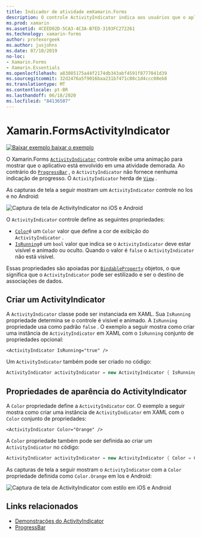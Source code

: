 ```yaml
---
title: Indicador de atividade emXamarin.Forms
description: O controle ActivityIndicator indica aos usuários que o aplicativo está envolvido em uma atividade demorada, sem dar qualquer indicação de progresso. Este artigo explica como usar um ActivityIndicator em XAML e código.
ms.prod: xamarin
ms.assetid: 4CEED02D-5CA3-4C3A-B7ED-3193FC272261
ms.technology: xamarin-forms
author: profexorgeek
ms.author: jusjohns
ms.date: 07/10/2019
no-loc:
- Xamarin.Forms
- Xamarin.Essentials
ms.openlocfilehash: a83885175a44f2174db343abf4591f8777041d39
ms.sourcegitcommit: 32d2476a5f9016baa231b7471c88c1d4ccc08eb8
ms.translationtype: MT
ms.contentlocale: pt-BR
ms.lasthandoff: 06/18/2020
ms.locfileid: "84136507"
---
```

# <a name="xamarinforms-activityindicator"></a>Xamarin.FormsActivityIndicator
[![Baixar exemplo ](~/media/shared/download.png) baixar o exemplo](https://docs.microsoft.com/samples/xamarin/xamarin-forms-samples/userinterface-activityindicatordemos/)

O Xamarin.Forms [`ActivityIndicator`](xref:Xamarin.Forms.ActivityIndicator) controle exibe uma animação para mostrar que o aplicativo está envolvido em uma atividade demorada. Ao contrário do [`ProgressBar`](xref:Xamarin.Forms.ProgressBar) , o `ActivityIndicator` não fornece nenhuma indicação de progresso. O `ActivityIndicator` herda de [`View`](xref:Xamarin.Forms.View) .

As capturas de tela a seguir mostram um `ActivityIndicator` controle no Ios e no Android:

![Captura de tela de ActivityIndicator no iOS e Android](activityindicator-images/activityindicators-default.png "Captura de tela de ActivityIndicator no iOS e Android")

O `ActivityIndicator` controle define as seguintes propriedades:

* [`Color`](xref:Xamarin.Forms.ActivityIndicator.Color)é um `Color` valor que define a cor de exibição do `ActivityIndicator` .
* [`IsRunning`](xref:Xamarin.Forms.ActivityIndicator.IsRunning)é um `bool` valor que indica se o `ActivityIndicator` deve estar visível e animado ou oculto. Quando o valor é `false` o `ActivityIndicator` não está visível.

Essas propriedades são apoiadas por [`BindableProperty`](xref:Xamarin.Forms.BindableProperty) objetos, o que significa que o `ActivityIndicator` pode ser estilizado e ser o destino de associações de dados.

## <a name="create-an-activityindicator"></a>Criar um ActivityIndicator

A `ActivityIndicator` classe pode ser instanciada em XAML. Sua `IsRunning` propriedade determina se o controle é visível e animado. A `IsRunning` propriedade usa como padrão `false` . O exemplo a seguir mostra como criar uma instância de `ActivityIndicator` em XAML com o `IsRunning` conjunto de propriedades opcional:

```xaml
<ActivityIndicator IsRunning="true" />
```

Um `ActivityIndicator` também pode ser criado no código:

```csharp
ActivityIndicator activityIndicator = new ActivityIndicator { IsRunning = true };
```

## <a name="activityindicator-appearance-properties"></a>Propriedades de aparência do ActivityIndicator

A `Color` propriedade define a `ActivityIndicator` cor. O exemplo a seguir mostra como criar uma instância de `ActivityIndicator` em XAML com o `Color` conjunto de propriedades:

```xaml
<ActivityIndicator Color="Orange" />
```

A `Color` propriedade também pode ser definida ao criar um `ActivityIndicator` no código:

```csharp
ActivityIndicator activityIndicator = new ActivityIndicator { Color = Color.Orange };
```

As capturas de tela a seguir mostram o `ActivityIndicator` com a `Color` propriedade definida como `Color.Orange` em Ios e Android:

![Captura de tela de ActivityIndicator com estilo em iOS e Android](activityindicator-images/activityindicators-styled.png "Captura de tela de ActivityIndicator com estilo em iOS e Android")

## <a name="related-links"></a>Links relacionados

* [Demonstrações do ActivityIndicator](https://docs.microsoft.com/samples/xamarin/xamarin-forms-samples/userinterface-activityindicatordemos/)
* [ProgressBar](~/xamarin-forms/user-interface/progressbar.md)
